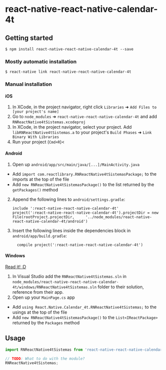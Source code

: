 
# react-native-react-native-calendar-4t

## Getting started

`$ npm install react-native-react-native-calendar-4t --save`

### Mostly automatic installation

`$ react-native link react-native-react-native-calendar-4t`

### Manual installation


#### iOS

1. In XCode, in the project navigator, right click `Libraries` ➜ `Add Files to [your project's name]`
2. Go to `node_modules` ➜ `react-native-react-native-calendar-4t` and add `RNReactNative4tSistemas.xcodeproj`
3. In XCode, in the project navigator, select your project. Add `libRNReactNative4tSistemas.a` to your project's `Build Phases` ➜ `Link Binary With Libraries`
4. Run your project (`Cmd+R`)<

#### Android

1. Open up `android/app/src/main/java/[...]/MainActivity.java`
  - Add `import com.reactlibrary.RNReactNative4tSistemasPackage;` to the imports at the top of the file
  - Add `new RNReactNative4tSistemasPackage()` to the list returned by the `getPackages()` method
2. Append the following lines to `android/settings.gradle`:
  	```
  	include ':react-native-react-native-calendar-4t'
  	project(':react-native-react-native-calendar-4t').projectDir = new File(rootProject.projectDir, 	'../node_modules/react-native-react-native-calendar-4t/android')
  	```
3. Insert the following lines inside the dependencies block in `android/app/build.gradle`:
  	```
      compile project(':react-native-react-native-calendar-4t')
  	```

#### Windows
[Read it! :D](https://github.com/ReactWindows/react-native)

1. In Visual Studio add the `RNReactNative4tSistemas.sln` in `node_modules/react-native-react-native-calendar-4t/windows/RNReactNative4tSistemas.sln` folder to their solution, reference from their app.
2. Open up your `MainPage.cs` app
  - Add `using React.Native.Calendar_4t.RNReactNative4tSistemas;` to the usings at the top of the file
  - Add `new RNReactNative4tSistemasPackage()` to the `List<IReactPackage>` returned by the `Packages` method


## Usage
```javascript
import RNReactNative4tSistemas from 'react-native-react-native-calendar-4t';

// TODO: What to do with the module?
RNReactNative4tSistemas;
```
  